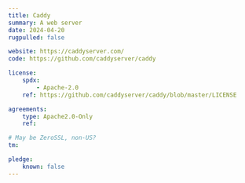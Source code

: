 ```yaml
---
title: Caddy
summary: A web server
date: 2024-04-20
rugpulled: false

website: https://caddyserver.com/
code: https://github.com/caddyserver/caddy

license:
    spdx:
        - Apache-2.0
    ref: https://github.com/caddyserver/caddy/blob/master/LICENSE

agreements:
    type: Apache2.0-Only
    ref:

# May be ZeroSSL, non-US?
tm:

pledge:
    known: false
---
```

